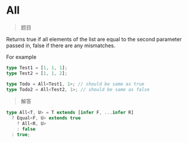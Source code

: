 # All

<BtnGroup 
	issue="https://tsch.js.org/18142/solutions"
	answer="https://github.com/type-challenges/type-challenges/issues/32274"
/>

> 题目

Returns true if all elements of the list are equal to the second parameter passed in, false if there are any mismatches.

For example

```ts
type Test1 = [1, 1, 1];
type Test2 = [1, 1, 2];

type Todo = All<Test1, 1>; // should be same as true
type Todo2 = All<Test2, 1>; // should be same as false
```

> 解答

```ts
type All<T, U> = T extends [infer F, ...infer R]
  ? Equal<F, U> extends true
    ? All<R, U>
    : false
  : true;
```
